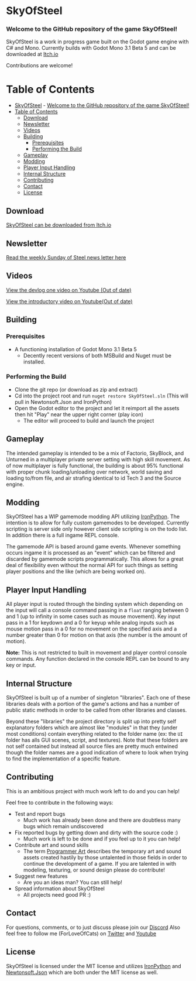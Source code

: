 # SkyOfSteel

### Welcome to the GitHub repository of the game SkyOfSteel!

SkyOfSteel is a work in progress game built on the Godot game engine with C# and Mono.
Currently builds with Godot Mono 3.1 Beta 5 and can be downloaded at [Itch.io](https://forloveofcats.itch.io/skyofsteel "Itch.io link")

Contributions are welcome!


# Table of Contents
- [SkyOfSteel](#skyofsteel)
        - [Welcome to the GitHub repository of the game SkyOfSteel!](#welcome-to-the-github-repository-of-the-game-skyofsteel)
- [Table of Contents](#table-of-contents)
    - [Download](#download)
    - [Newsletter](#newsletter)
    - [Videos](#videos)
    - [Building](#building)
        - [Prerequisites](#prerequisites)
        - [Performing the Build](#performing-the-build)
    - [Gameplay](#gameplay)
    - [Modding](#modding)
    - [Player Input Handling](#player-input-handling)
    - [Internal Structure](#internal-structure)
    - [Contributing](#contributing)
    - [Contact](#contact)
    - [License](#license)


## Download
[SkyOfSteel can be downloaded from Itch.io](https://forloveofcats.itch.io/skyofsteel "Itch.io link")


## Newsletter
[Read the weekly Sunday of Steel news letter here](https://medium.com/@ForLoveOfCats "Sunday of Steel Medium link")


## Videos
[View the devlog one video on Youtube (Out of date)](https://www.youtube.com/watch?v=k-LEUnC75ug "Devlog one video link")

[View the introductory video on Youtube(Out of date)](https://www.youtube.com/watch?v=zhd9OqqL-9Q "Out of date introductory video link")


## Building

### Prerequisites

* A functioning installation of Godot Mono 3.1 Beta 5
  * Decently recent versions of both MSBuild and Nuget must be installed.


### Performing the Build

* Clone the git repo (or download as zip and extract)
* Cd into the project root and run `nuget restore SkyOfSteel.sln` (This will pull in Newtonsoft.Json and IronPython)
* Open the Godot editor to the project and let it reimport all the assets then hit "Play" near the upper right corner (play icon)
  * The editor will proceed to build and launch the project



## Gameplay

The intended gameplay is intended to be a mix of Factorio, SkyBlock, and Unturned in a
multiplayer private server setting with high skill movement. As of now multiplayer is fully
functional, the building is about 95% functional with proper chunk loading/unloading
over network, world saving and loading to/from file, and air strafing identical to id Tech 3
and the Source engine.



## Modding

SkyOfSteel has a WIP gamemode modding API utilizing [IronPython](https://github.com/IronLanguages/ironpython2 "IronPython Github Page").
The intention is to allow for fully custom gamemodes to be developed. Currently scripting is server
side only however client side scripting is on the todo list. In addition there is a full ingame REPL console.

The gamemode API is based around game events. Whenever something occurs ingame it is
processed as an "event" which can be filtered and discarded by gamemode scripts programmatically.
This allows for a great deal of flexibility even without the normal API for such things
as setting player positions and the like (which are being worked on).



## Player Input Handling

All player input is routed through the binding system which depending on the input will call
a console command passing in a `float` ranging between 0 and 1 (up to infinity in some cases
such as mouse movement). Key input pass in a 1 for keydown and a 0 for keyup while analog
inputs such as mouse motion pass in a 0 for no movement on the specified axis and a number
greater than 0 for motion on that axis (the number is the amount of motion).

**Note:** This is not restricted to built in movement and player control console commands.
Any function declared in the console REPL can be bound to any key or input.



## Internal Structure

SkyOfSteel is built up of a number of singleton "libraries". Each one of these libraries deals
with a portion of the game's actions and has a number of public static methods in order to be
called from other libraries and classes.

Beyond these "libraries" the project directory is split up into pretty self explanatory folders
which are almost like "modules" in that they (under most conditions) contain everything related
to the folder name (ex: the `UI` folder has alls GUI scenes, script, and textures). Note that
these folders are not self contained but instead all source files are pretty much entwined though
the folder names are a good indication of where to look when trying to find the implementation
of a specific feature.



## Contributing

This is an ambitious project with much work left to do and you can help!

Feel free to contribute in the following ways:

* Test and report bugs
  * Much work has already been done and there are doubtless many bugs which remain undiscovered
* Fix reported bugs by getting down and dirty with the source code :)
  * Much work is left to be done and if you feel up to it you can help!
* Contribute art and sound skills
  * The term [Programmer Art](https://en.wikipedia.org/wiki/Programmer_art "Wikipedia page on Programmer Art")
describes the temporary art and sound assets created hastily by those untalented in those fields in
order to continue the development of a game. If you are talented in with modeling, texturing, or sound
design please do contribute!
* Suggest new features
  * Are you an ideas man? You can still help!
* Spread information about SkyOfSteel
  * All projects need good PR :)



## Contact
For questions, comments, or to just discuss please join our
[Discord](https://www.discord.gg/Ag5Yckw "Discord Server Invite Link")
Also feel free to follow me (ForLoveOfCats) on
[Twitter](https://twitter.com/ForLoveOfCats "ForLoveOfCats Twitter Page") and
[Youtube](https://www.youtube.com/channel/UCbqt-FR7-S2gTWMw0BCEkaw "ForLoveOfCats Youtube Channel")



## License

SkyOfSteel is licensed under the MIT license and utilizes
[IronPython](https://github.com/IronLanguages/ironpython2 "IronPython Github Page")
and [Newtonsoft.Json](https://github.com/JamesNK/Newtonsoft.Json)
which are both under the MIT license as well.
